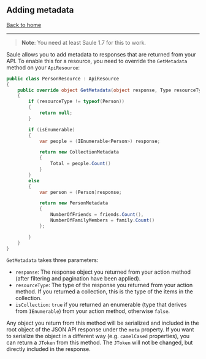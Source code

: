## Adding metadata

[Back to home](index)

----

> **Note**: You need at least Saule 1.7 for this to work.

Saule allows you to add metadata to responses that are returned from your API. To
enable this for a resource, you need to override the `GetMetadata` method on your
`ApiResource`:

```csharp
public class PersonResource : ApiResource
{
    public override object GetMetadata(object response, Type resourceType, bool isEnumerable)
    {
        if (resourceType != typeof(Person))
        {
            return null;
        }

        if (isEnumerable)
        {
            var people = (IEnumerable<Person>) response;

            return new CollectionMetadata
            {
                Total = people.Count()
            }
        }
        else
        {
            var person = (Person)response;

            return new PersonMetadata
            {
                NumberOfFriends = friends.Count(),
                NumberOfFamilyMembers = family.Count()
            };

        }
    }
}
```

`GetMetadata` takes three parameters:

- `response`: The response object you returned from your action method (after filtering and pagination have been applied).
- `resourceType`: The type of the response you returned from your action method. If you returned a collection, this is the type of the items in the collection.
- `isCollection`: `true` if you returned an enumerable (type that derives from `IEnumerable`) from your action method, otherwise `false`.

Any object you return from this method will be serialized and included in the root object of the JSON API response under the `meta` property.
If you want to serialize the object in a different way (e.g. `camelCased` properties), you can return a `JToken` from this method. The `JToken`
will not be changed, but directly included in the response.